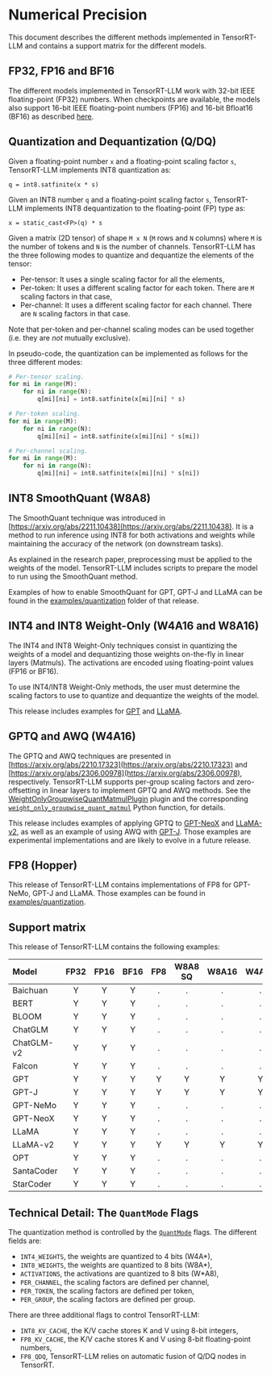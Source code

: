 # Numerical Precision

This document describes the different methods implemented in TensorRT-LLM and
contains a support matrix for the different models.

## FP32, FP16 and BF16

The different models implemented in TensorRT-LLM work with 32-bit IEEE
floating-point (FP32) numbers. When checkpoints are available, the models also
support 16-bit IEEE floating-point numbers (FP16) and 16-bit Bfloat16 (BF16) as
described [here](https://en.wikipedia.org/wiki/Bfloat16_floating-point_format).

## Quantization and Dequantization (Q/DQ)

Given a floating-point number `x` and a floating-point scaling factor `s`,
TensorRT-LLM implements INT8 quantization as:

```
q = int8.satfinite(x * s)
```

Given an INT8 number `q` and a floating-point scaling factor `s`, TensorRT-LLM
implements INT8 dequantization to the floating-point (FP) type as:

```
x = static_cast<FP>(q) * s
```

Given a matrix (2D tensor) of shape `M x N` (`M` rows and `N` columns) where
`M` is the number of tokens and `N` is the number of channels. TensorRT-LLM has
the three following modes to quantize and dequantize the elements of the
tensor:

 * Per-tensor: It uses a single scaling factor for all the elements,
 * Per-token: It uses a different scaling factor for each token. There are `M`
   scaling factors in that case,
 * Per-channel: It uses a different scaling factor for each channel. There are
   `N` scaling factors in that case.

Note that per-token and per-channel scaling modes can be used together (i.e.
they are _not_ mutually exclusive).

In pseudo-code, the quantization can be implemented as follows for the three
different modes:

```python
# Per-tensor scaling.
for mi in range(M):
    for ni in range(N):
        q[mi][ni] = int8.satfinite(x[mi][ni] * s)

# Per-token scaling.
for mi in range(M):
    for ni in range(N):
        q[mi][ni] = int8.satfinite(x[mi][ni] * s[mi])

# Per-channel scaling.
for mi in range(M):
    for ni in range(N):
        q[mi][ni] = int8.satfinite(x[mi][ni] * s[ni])
```

## INT8 SmoothQuant (W8A8)

The SmoothQuant technique was introduced in
[https://arxiv.org/abs/2211.10438](https://arxiv.org/abs/2211.10438). It is a
method to run inference using INT8 for both activations and weights while
maintaining the accuracy of the network (on downstream tasks).

As explained in the research paper, preprocessing must be applied to the
weights of the model. TensorRT-LLM includes scripts to prepare the model to
run using the SmoothQuant method.

Examples of how to enable SmoothQuant for GPT, GPT-J and LLaMA can be found in
the [examples/quantization](../examples/quantization) folder of that release.

## INT4 and INT8 Weight-Only (W4A16 and W8A16)

The INT4 and INT8 Weight-Only techniques consist in quantizing the weights of
a model and dequantizing those weights on-the-fly in linear layers (Matmuls).
The activations are encoded using floating-point values (FP16 or BF16).

To use INT4/INT8 Weight-Only methods, the user must determine the scaling
factors to use to quantize and dequantize the weights of the model.

This release includes examples for [GPT](../examples/gpt) and
[LLaMA](../examples/llama).

## GPTQ and AWQ (W4A16)

The GPTQ and AWQ techniques are presented in
[https://arxiv.org/abs/2210.17323](https://arxiv.org/abs/2210.17323)
and
[https://arxiv.org/abs/2306.00978](https://arxiv.org/abs/2306.00978),
respectively. TensorRT-LLM supports per-group scaling factors and
zero-offsetting in linear layers to implement GPTQ and AWQ methods. See the
[WeightOnlyGroupwiseQuantMatmulPlugin](../cpp/tensorrt_llm/plugins/weightOnlyGroupwiseQuantMatmulPlugin)
plugin and the corresponding
[`weight_only_groupwise_quant_matmul`](../tensorrt_llm/quantization/functional.py)
Python function, for details.

This release includes examples of applying GPTQ to [GPT-NeoX](../examples/gpt)
and [LLaMA-v2](../examples/llama), as well as an example of using AWQ with
[GPT-J](../examples/gptj). Those examples are experimental implementations and
are likely to evolve in a future release.

## FP8 (Hopper)

This release of TensorRT-LLM contains implementations of FP8 for GPT-NeMo,
GPT-J and LLaMA. Those examples can be found in
[examples/quantization](../examples/quantization).

## Support matrix

This release of TensorRT-LLM contains the following examples:

| Model                       | FP32 | FP16 | BF16 | FP8  | W8A8 SQ | W8A16 | W4A16 | W4A16 AWQ | W4A16 GPTQ |
| :-------------------------- | :--: | :--: | :--: | :--: | :-----: | :---: | :---: | :-------: | :--------: |
| Baichuan                    | Y    | Y    | Y    | .    | .       | .     | .     | .         | .          |
| BERT                        | Y    | Y    | Y    | .    | .       | .     | .     | .         | .          |
| BLOOM                       | Y    | Y    | Y    | .    | .       | .     | .     | .         | .          |
| ChatGLM                     | Y    | Y    | Y    | .    | .       | .     | .     | .         | .          |
| ChatGLM-v2                  | Y    | Y    | Y    | .    | .       | .     | .     | .         | .          |
| Falcon                      | Y    | Y    | Y    | .    | .       | .     | .     | .         | .          |
| GPT                         | Y    | Y    | Y    | Y    | Y       | Y     | Y     | .         | .          |
| GPT-J                       | Y    | Y    | Y    | Y    | Y       | Y     | Y     | Y         | .          |
| GPT-NeMo                    | Y    | Y    | Y    | .    | .       | .     | .     | .         | .          |
| GPT-NeoX                    | Y    | Y    | Y    | .    | .       | .     | .     | .         | Y          |
| LLaMA                       | Y    | Y    | Y    | .    | .       | .     | .     | .         | .          |
| LLaMA-v2                    | Y    | Y    | Y    | Y    | Y       | Y     | Y     | .         | Y          |
| OPT                         | Y    | Y    | Y    | .    | .       | .     | .     | .         | .          |
| SantaCoder                  | Y    | Y    | Y    | .    | .       | .     | .     | .         | .          |
| StarCoder                   | Y    | Y    | Y    | .    | .       | .     | .     | .         | .          |

## Technical Detail: The `QuantMode` Flags

The quantization method is controlled by the
[`QuantMode`](../tensorrt_llm/quantization/mode.py) flags. The different fields
are:

 * `INT4_WEIGHTS`, the weights are quantized to 4 bits (W4A\*),
 * `INT8_WEIGHTS`, the weights are quantized to 8 bits (W8A\*),
 * `ACTIVATIONS`, the activations are quantized to 8 bits (W\*A8),
 * `PER_CHANNEL`, the scaling factors are defined per channel,
 * `PER_TOKEN`, the scaling factors are defined per token,
 * `PER_GROUP`, the scaling factors are defined per group.

There are three additional flags to control TensorRT-LLM:

 * `INT8_KV_CACHE`, the K/V cache stores K and V using 8-bit integers,
 * `FP8_KV_CACHE`, the K/V cache stores K and V using 8-bit floating-point numbers,
 * `FP8_QDQ`, TensorRT-LLM relies on automatic fusion of Q/DQ nodes in TensorRT.
